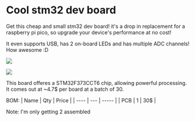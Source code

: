 # Cool stm32 dev board

Get this cheap and small stm32 dev board! it's a drop in replacement for a raspberry pi pico, so upgrade your device's performance at no cost!

It even supports USB, has 2 on-board LEDs and has multiple ADC channels! How awesome :D

![](https://hc-cdn.hel1.your-objectstorage.com/s/v3/32b2eb93173de8fc56dd4aa046de87e98aadc40f_image.png)

![](https://hc-cdn.hel1.your-objectstorage.com/s/v3/8975b49af839f16ffb1af4ac252c2ac070ca99b9_image.png)

This board offeres a STM32F373CCT6 chip, allowing powerful processing. It comes out at ~4.7$ per board at a batch of 30.

BOM:
| Name | Qty | Price |
| ---- | --- | ----- |
| PCB  | 1   | 30$   |

Note: I'm only getting 2 assembled
